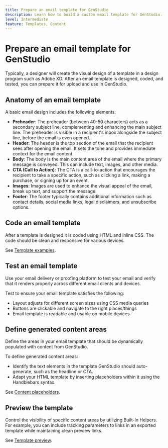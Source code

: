 ```yaml
---
title: Prepare an email template for GenStudio
description: Learn how to build a custom email template for GenStudio.
level: Intermediate
feature: Templates, Content
---
```


# Prepare an email template for GenStudio

Typically, a designer will create the visual design of a template in a design program such as Adobe XD. After an email template is designed, coded, and tested, you can prepare it for upload and use in GenStudio. 

## Anatomy of an email template

A basic email design includes the following elements: 

* **Preheader**: The preheader (between 40-50 characters) acts as a secondary subject line, complementing and enhancing the main subject line. The preheader is visible in a recipient's inbox alongside the subject line, before the email is even opened.  
* **Header**: The header is the top section of the email that the recipient sees after opening the email. It sets the tone and provides immediate context for the email content. 
* **Body**: The body is the main content area of the email where the primary message is conveyed. This can include text, images, and other media. 
* **CTA (Call to Action)**: The CTA is a call-to-action that encourages the recipient to take a specific action, such as clicking a link, making a purchase, or signing up for an event. 
* **Images**: Images are used to enhance the visual appeal of the email, break up text, and support the message. 
* **Footer**: The footer typically contains additional information such as contact details, social media links, legal disclaimers, and unsubscribe options. 

## Code an email template

After a template is designed it is coded using HTML and inline CSS. The code should be clean and responsive for various devices.

See [Template examples](/help/user-guide/content/customize-template.md#template-examples).

## Test an email template

Use your email delivery or proofing platform to test your email and verify that it renders properly across different email clients and devices.

Test to ensure your email template satisfies the following:

* Layout adjusts for different screen sizes using CSS media queries
* Buttons are clickable and navigate to the right places/things
* Email template is readable and usable on mobile devices

## Define generated content areas

Define the areas in your email template that should be dynamically populated with content from GenStudio. 

To define generated content areas:

* Identify the text elements in the template GenStudio should auto-generate, such as the headline or CTA.
* Adapt your HTML template by inserting placeholders within it using the Handblebars syntax.

See [Content placeholders](/help/user-guide/content/customize-template.md#content-placeholders).

## Preview the template

Control the visibility of specific content areas by utilizing Built-In Helpers. For example, you can include tracking parameters to links in an exported template while maintaining clean preview links.

See [Template preview](/help/user-guide/content/customize-template.md#template-preview).
